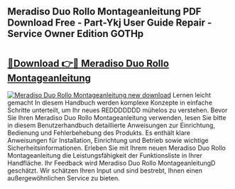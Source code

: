 ## Meradiso Duo Rollo Montageanleitung PDF Download Free - Part-Ykj User Guide Repair - Service Owner Edition GOTHp

# <h2><a href="http://df83ue.blite.top/?on=Meradiso+Duo+Rollo+Montageanleitung">🔗Download 👉🔴 Meradiso Duo Rollo Montageanleitung</a></h2>

[![Meradiso Duo Rollo Montageanleitung new download](https://i.imgur.com/lujVjoI.png)](http://df83ue.blite.top/?on=Meradiso+Duo+Rollo+Montageanleitung)
Lernen leicht gemacht In diesem Handbuch werden komplexe Konzepte in einfache Schritte unterteilt, um Ihr neues REDDDDDDD mühelos zu verstehen. Bevor Sie Ihren Meradiso Duo Rollo Montageanleitung verwenden, lesen Sie bitte in diesem Benutzerhandbuch detaillierte Anweisungen zur Einrichtung, Bedienung und Fehlerbehebung des Produkts. Es enthält klare Anweisungen für Installation, Einrichtung und Betrieb sowie wichtige Sicherheitsinformationen. Erleben Sie mit Ihrem neuen Meradiso Duo Rollo Montageanleitung die Leistungsfähigkeit der Funktionsliste in Ihrer Handfläche. Ihr Feedback wird Meradiso Duo Rollo MontageanleitungD geschätzt. Wir schätzen Ihren Input und sind bestrebt, Ihnen einen außergewöhnlichen Service zu bieten.
